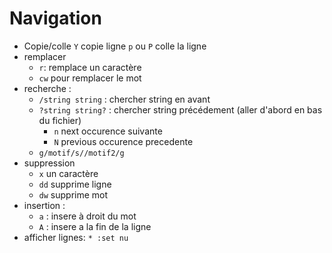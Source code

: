 # Navigation
- Copie/colle
`Y` copie ligne
`p` ou `P` colle la ligne
- remplacer 
  - `r`: remplace un caractère
  - `cw` pour remplacer le mot
- recherche :
  - `/string string` : chercher string en avant
  - `?string string?` : chercher string précédement (aller d'abord en bas du fichier)
    - `n` next occurence suivante
    - `N` previous occurence precedente
  - `g/motif/s//motif2/g`
- suppression
  - `x` un caractère
  - `dd` supprime ligne
  - `dw` supprime mot
- insertion :
  - `a` : insere à droit du mot
  - `A` : insere a la fin de la ligne
- afficher lignes: `* :set nu`
